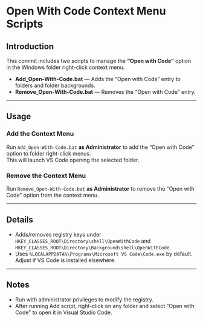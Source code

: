 # Open With Code Context Menu Scripts

## Introduction

This commit includes two scripts to manage the **“Open with Code”** option in the Windows folder right-click context menu:

- **Add_Open-With-Code.bat** — Adds the “Open with Code” entry to folders and folder backgrounds.  
- **Remove_Open-With-Code.bat** — Removes the “Open with Code” entry.

---

## Usage

### Add the Context Menu

Run `Add_Open-With-Code.bat` **as Administrator** to add the “Open with Code” option to folder right-click menus.  
This will launch VS Code opening the selected folder.

### Remove the Context Menu

Run `Remove_Open-With-Code.bat` **as Administrator** to remove the “Open with Code” option from the context menu.

---

## Details

- Adds/removes registry keys under `HKEY_CLASSES_ROOT\Directory\shell\OpenWithCode` and `HKEY_CLASSES_ROOT\Directory\Background\shell\OpenWithCode`.  
- Uses `%LOCALAPPDATA%\Programs\Microsoft VS Code\Code.exe` by default. Adjust if VS Code is installed elsewhere.
  
---

## Notes

- Run with administrator privileges to modify the registry.  
- After running Add script, right-click on any folder and select “Open with Code” to open it in Visual Studio Code.


